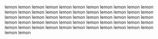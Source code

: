lemon lemon lemon
lemon lemon lemon
lemon lemon lemon
lemon lemon lemon
lemon lemon lemon
lemon lemon lemon
lemon lemon lemon
lemon lemon lemon
lemon lemon lemon
lemon lemon lemon
lemon lemon lemon
lemon lemon lemon
lemon lemon lemon
lemon lemon lemon
lemon lemon lemon
lemon lemon lemon
lemon lemon lemon
lemon lemon lemon
lemon lemon lemon
